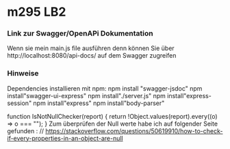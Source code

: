 # m295 LB2

### Link zur Swagger/OpenAPi Dokumentation
Wenn sie mein main.js file ausführen denn können Sie über http://localhost:8080/api-docs/ auf dem Swagger zugreifen

### Hinweise
Dependencies installieren mit npm:
npm install "swagger-jsdoc"
npm install"swagger-ui-express"
npm install"./server.js"
npm install"express-session"
npm install"express"
npm install"body-parser"


function IsNotNullChecker(report) {
    return !Object.values(report).every((o) => o === "");
}
Zum überprüfen der Null werte habe ich auf folgender Seite gefunden : 
// https://stackoverflow.com/questions/50619910/how-to-check-if-every-properties-in-an-object-are-null
